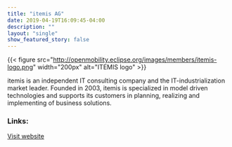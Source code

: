 ```yaml
---
title: "itemis AG"
date: 2019-04-19T16:09:45-04:00
description: ""
layout: "single"
show_featured_story: false
---
```


{{< figure src="http://openmobility.eclipse.org/images/members/itemis-logo.png" width="200px" alt="ITEMIS logo" >}}
<!--more-->

itemis is an independent IT consulting company and the IT-industrialization market leader. Founded in 2003, itemis is specialized in model driven technologies and supports its customers in planning, realizing and implementing of business solutions. 

### Links:

[Visit website](https://www.itemis.com/)
